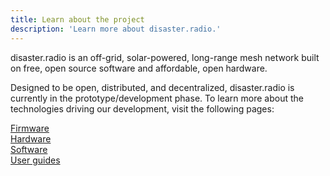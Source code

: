 ```yaml
---
title: Learn about the project 
description: 'Learn more about disaster.radio.'
---
```

disaster.radio is an off-grid, solar-powered, long-range mesh network built on free, open source software and affordable, open hardware.  

Designed to be open, distributed, and decentralized, disaster.radio is currently in the prototype/development phase. To learn more about the technologies driving our development, visit the following pages:  

[Firmware](/learn/firmware)  
[Hardware](/learn/hardware)  
[Software](/learn/software)  
[User guides](/learn/user-guides)  
